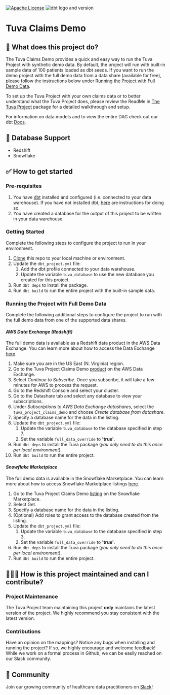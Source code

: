 [![Apache License](https://img.shields.io/badge/License-Apache%202.0-blue.svg)](https://opensource.org/licenses/Apache-2.0) ![dbt logo and version](https://img.shields.io/static/v1?logo=dbt&label=dbt-version&message=1.3.x&color=orange)

# Tuva Claims Demo

## 🧰 What does this project do?

The Tuva Claims Demo provides a quick and easy way to run the Tuva Project with synthetic demo data. 
By default, the project will run with built-in sample data of 100 patients loaded as dbt seeds.
If you want to run the demo project with the full demo data from a data share (available for free), please follow the instructions below under [Running the Project with Full Demo Data](/tuva-health/tuva_claims_demo#running-the-project-with-full-demo-data).

To set up the Tuva Project with your own claims data or to better understand what the Tuva Project does, please review the ReadMe in [The Tuva Project](https://github.com/tuva-health/the_tuva_project) package for a detailed walkthrough and setup.

For information on data models and to view the entire DAG check out our dbt [Docs](https://tuva-health.github.io/tuva_claims_demo/#!/overview).

## 🔌 Database Support

- Redshift
- Snowflake

## ✅ How to get started

### Pre-requisites
1. You have [dbt](https://www.getdbt.com/) installed and configured (i.e. connected to your data warehouse). If you have not installed dbt, [here](https://docs.getdbt.com/dbt-cli/installation) are instructions for doing so.
2. You have created a database for the output of this project to be written in your data warehouse.



### Getting Started
Complete the following steps to configure the project to run in your environment.

1. [Clone](https://docs.github.com/en/repositories/creating-and-managing-repositories/cloning-a-repository) this repo to your local machine or environment.
2. Update the `dbt_project.yml` file:
   1. Add the dbt profile connected to your data warehouse.
   2. Update the variable `tuva_database` to use the new database you created for this project.
3. Run `dbt deps` to install the package. 
4. Run `dbt build` to run the entire project with the built-in sample data.

### Running the Project with Full Demo Data
Complete the following additional steps to configure the project to run with the full demo data from one of the supported data shares.

#### *AWS Data Exchange (Redshift)*
The full demo data is available as a Redshift data product in the AWS Data Exchange. You can learn more about how to access the Data Exchange [here](https://docs.aws.amazon.com/data-exchange/latest/userguide/subscriber-getting-started.html).

1. Make sure you are in the US East (N. Virginia) region.
2. Go to the Tuva Project Claims Demo [product](https://us-west-1.console.aws.amazon.com/dataexchange/home?region=us-west-1#/products/prodview-nknghzaupuq5y) on the AWS Data Exchange.
3. Select *Continue to Subscribe*. Once you subscribe, it will take a few minutes for AWS to process the request.
4. Go to the Redshift Console and select your cluster. 
5. Go to the Datashare tab and select any database to view your subscriptions. 
6. Under *Subscriptions to AWS Data Exchange datashares*, select the `tuva_project_claims_demo` and choose *Create database from datashare*.
7. Specify a database name for the data in the listing.
8. Update the `dbt_project.yml` file:
   1. Update the variable `tuva_database` to the database specified in step 7.
   2. Set the variable `full_data_override` to **'true'**.
9. Run `dbt deps` to install the Tuva package (*you only need to do this once per local environment*).
10. Run `dbt build` to run the entire project.

#### *Snowflake Marketplace*
The full demo data is available in the Snowflake Marketplace. You can learn more about how to access Snowflake Marketplace listings [here](https://other-docs.snowflake.com/en/collaboration/consumer-listings-access.html#accessing-listings-on-the-marketplace).

1. Go to the Tuva Project Claims Demo [listing](https://app.snowflake.com/marketplace/listing/GZT0ZS2I9BQ/tuva-health-tuva-project-claims-demo) on the Snowflake Marketplace.
2. Select Get.
3. Specify a database name for the data in the listing.
4. (Optional) Add roles to grant access to the database created from the listing.
5. Update the `dbt_project.yml` file:
   1. Update the variable `tuva_database` to the database specified in step 3.
   2. Set the variable `full_data_override` to **'true'**.
6. Run `dbt deps` to install the Tuva package (*you only need to do this once per local environment*).
7. Run `dbt build` to run the entire project.

## 🙋🏻‍♀️ **How is this project maintained and can I contribute?**

### Project Maintenance

The Tuva Project team maintaining this project **only** maintains the latest version of the project. 
We highly recommend you stay consistent with the latest version.

### Contributions

Have an opinion on the mappings? Notice any bugs when installing and running the project?
If so, we highly encourage and welcome feedback!  While we work on a formal process in Github, we can be easily reached on our Slack community.

## 🤝 Community

Join our growing community of healthcare data practitioners on [Slack](https://join.slack.com/t/thetuvaproject/shared_invite/zt-16iz61187-G522Mc2WGA2mHF57e0il0Q)!
